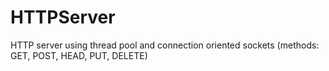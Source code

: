 # HTTPServer
HTTP server using thread pool and connection oriented sockets (methods: GET, POST, HEAD, PUT, DELETE)
